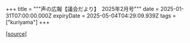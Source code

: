 +++
title = """声の広報【議会だより】　2025年2月号"""
date = 2025-01-31T07:00:00.000Z
expiryDate = 2025-05-04T04:29:09.939Z
tags = ["kuriyama"]
+++


[[source]](https://www.town.kuriyama.hokkaido.jp/site/koho/30283.html)
